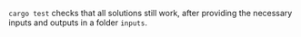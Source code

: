 `cargo test` checks that all solutions still work, after providing the necessary
inputs and outputs in a folder `inputs`.
